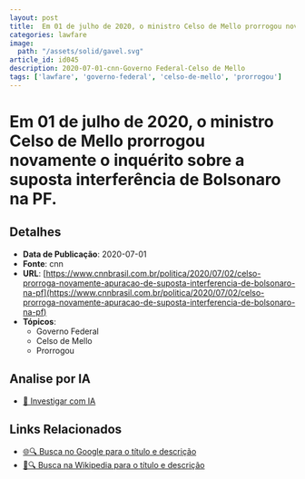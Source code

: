 ```yaml
---
layout: post
title:  Em 01 de julho de 2020, o ministro Celso de Mello prorrogou novamente o inquérito sobre a suposta interferência de Bolsonaro na PF.
categories: lawfare
image: 
  path: "/assets/solid/gavel.svg"
article_id: id045
description: 2020-07-01-cnn-Governo Federal-Celso de Mello
tags: ['lawfare', 'governo-federal', 'celso-de-mello', 'prorrogou']
---
```


# Em 01 de julho de 2020, o ministro Celso de Mello prorrogou novamente o inquérito sobre a suposta interferência de Bolsonaro na PF.

## Detalhes
- **Data de Publicação**: 2020-07-01
- **Fonte**: cnn
- **URL**: [https://www.cnnbrasil.com.br/politica/2020/07/02/celso-prorroga-novamente-apuracao-de-suposta-interferencia-de-bolsonaro-na-pf](https://www.cnnbrasil.com.br/politica/2020/07/02/celso-prorroga-novamente-apuracao-de-suposta-interferencia-de-bolsonaro-na-pf)
- **Tópicos**:
  - Governo Federal
  - Celso de Mello
  - Prorrogou

## Analise por IA
- [🤖 Investigar com IA](https://www.perplexity.ai/search?q=%22not%C3%ADcia%20artigo%20Brasil%22%20Em%2001%20de%20julho%20de%202020%2C%20o%20ministro%20Celso%20de%20Mello%20prorrogou%20novamente%20o%20inqu%C3%A9rito%20sobre%20a%20suposta%20interfer%C3%AAncia%20de%20Bolsonaro%20na%20PF.%20cnn%202020-07-01)

## Links Relacionados
- [🌐🔍 Busca no Google para o título e descrição](https://www.google.com/search?q=%22not%C3%ADcia%20artigo%20Brasil%22%20Em%2001%20de%20julho%20de%202020%2C%20o%20ministro%20Celso%20de%20Mello%20prorrogou%20novamente%20o%20inqu%C3%A9rito%20sobre%20a%20suposta%20interfer%C3%AAncia%20de%20Bolsonaro%20na%20PF.%20cnn%202020-07-01)
- [📖🔍 Busca na Wikipedia para o título e descrição](https://pt.wikipedia.org/w/index.php?search=%22not%C3%ADcia%20artigo%20Brasil%22%20Em%2001%20de%20julho%20de%202020%2C%20o%20ministro%20Celso%20de%20Mello%20prorrogou%20novamente%20o%20inqu%C3%A9rito%20sobre%20a%20suposta%20interfer%C3%AAncia%20de%20Bolsonaro%20na%20PF.%20cnn%202020-07-01)

